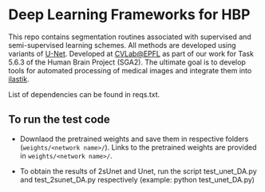 # Deep Learning Frameworks for HBP

This repo contains segmentation routines associated with supervised and semi-supervised learning schemes. All methods are developed using variants of [U-Net](https://lmb.informatik.uni-freiburg.de/people/ronneber/u-net/). Developed at [CVLab@EPFL](https://cvlab.epfl.ch/) as part of our work for Task 5.6.3 of the Human Brain Project (SGA2). The ultimate goal is to develop tools for automated processing of medical images and integrate them into [ilastik](ilastik.org).

List of dependencies can be found in reqs.txt.

## To run the test code

* Downlaod the pretrained weights and save them in respective folders (``weights/<network name>/``). Links to the pretrained weights are provided in ``weights/<network name>/``.

* To obtain the results of 2sUnet and Unet, run the script test_unet_DA.py and test_2sunet_DA.py respectively (example: python test_unet_DA.py)
